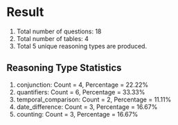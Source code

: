 # Result<br/>
1. Total number of questions: 18<br/>
2. Total number of tables: 4<br/>
3. Total 5 unique reasoning types are produced.<br/>
## **Reasoning Type Statistics**<br/>
1. conjunction: Count = 4, Percentage = 22.22%<br/>
2. quantifiers: Count = 6, Percentage = 33.33%<br/>
3. temporal_comparison: Count = 2, Percentage = 11.11%<br/>
4. date_difference: Count = 3, Percentage = 16.67%<br/>
5. counting: Count = 3, Percentage = 16.67%<br/>
